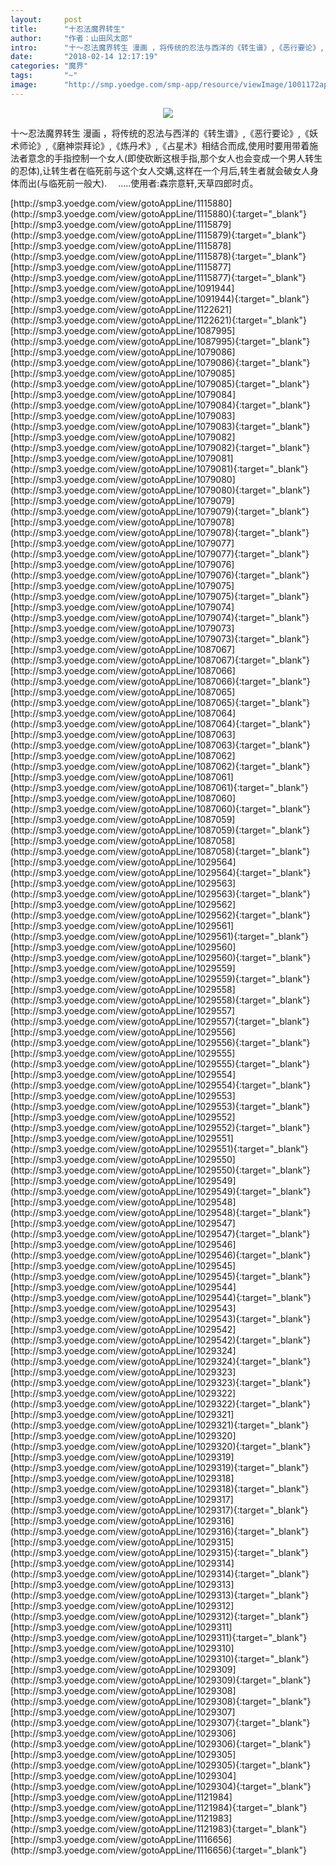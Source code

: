 ```yaml
---
layout:     post
title:      "十忍法魔界转生"
author:     "作者：山田风太郎"
intro:      "十〜忍法魔界转生 漫画 ，将传统的忍法与西洋的《转生谱》,《恶行要论》,《妖术师论》,《磨神崇拜论》,《炼丹术》,《占星术》相结合而成,使用时要用带着施法者意念的手指控制一个女人(即使砍断这根手指,那个女人也会变成一个男人转生的忍体),让转生者在临死前与这个女人交媾,这样在一个月后,转生者就会破女人身体而出(与临死前一般大). 　.....使用者:森宗意轩,天草四郎时贞。"
date:       "2018-02-14 12:17:19"
categories: "魔界"
tags:       "~"
image:      "http://smp.yoedge.com/smp-app/resource/viewImage/1001172appline.png"
---
```

<div style="text-align: center">
<p><img src="http://smp.yoedge.com/smp-app/resource/viewImage/1001172appline.png"/></p>
</div>
<p class="post-meta">
<span>十〜忍法魔界转生 漫画 ，将传统的忍法与西洋的《转生谱》,《恶行要论》,《妖术师论》,《磨神崇拜论》,《炼丹术》,《占星术》相结合而成,使用时要用带着施法者意念的手指控制一个女人(即使砍断这根手指,那个女人也会变成一个男人转生的忍体),让转生者在临死前与这个女人交媾,这样在一个月后,转生者就会破女人身体而出(与临死前一般大). 　.....使用者:森宗意轩,天草四郎时贞。</span>
</p>
[http://smp3.yoedge.com/view/gotoAppLine/1115880](http://smp3.yoedge.com/view/gotoAppLine/1115880){:target="_blank"}
[http://smp3.yoedge.com/view/gotoAppLine/1115879](http://smp3.yoedge.com/view/gotoAppLine/1115879){:target="_blank"}
[http://smp3.yoedge.com/view/gotoAppLine/1115878](http://smp3.yoedge.com/view/gotoAppLine/1115878){:target="_blank"}
[http://smp3.yoedge.com/view/gotoAppLine/1115877](http://smp3.yoedge.com/view/gotoAppLine/1115877){:target="_blank"}
[http://smp3.yoedge.com/view/gotoAppLine/1091944](http://smp3.yoedge.com/view/gotoAppLine/1091944){:target="_blank"}
[http://smp3.yoedge.com/view/gotoAppLine/1122621](http://smp3.yoedge.com/view/gotoAppLine/1122621){:target="_blank"}
[http://smp3.yoedge.com/view/gotoAppLine/1087995](http://smp3.yoedge.com/view/gotoAppLine/1087995){:target="_blank"}
[http://smp3.yoedge.com/view/gotoAppLine/1079086](http://smp3.yoedge.com/view/gotoAppLine/1079086){:target="_blank"}
[http://smp3.yoedge.com/view/gotoAppLine/1079085](http://smp3.yoedge.com/view/gotoAppLine/1079085){:target="_blank"}
[http://smp3.yoedge.com/view/gotoAppLine/1079084](http://smp3.yoedge.com/view/gotoAppLine/1079084){:target="_blank"}
[http://smp3.yoedge.com/view/gotoAppLine/1079083](http://smp3.yoedge.com/view/gotoAppLine/1079083){:target="_blank"}
[http://smp3.yoedge.com/view/gotoAppLine/1079082](http://smp3.yoedge.com/view/gotoAppLine/1079082){:target="_blank"}
[http://smp3.yoedge.com/view/gotoAppLine/1079081](http://smp3.yoedge.com/view/gotoAppLine/1079081){:target="_blank"}
[http://smp3.yoedge.com/view/gotoAppLine/1079080](http://smp3.yoedge.com/view/gotoAppLine/1079080){:target="_blank"}
[http://smp3.yoedge.com/view/gotoAppLine/1079079](http://smp3.yoedge.com/view/gotoAppLine/1079079){:target="_blank"}
[http://smp3.yoedge.com/view/gotoAppLine/1079078](http://smp3.yoedge.com/view/gotoAppLine/1079078){:target="_blank"}
[http://smp3.yoedge.com/view/gotoAppLine/1079077](http://smp3.yoedge.com/view/gotoAppLine/1079077){:target="_blank"}
[http://smp3.yoedge.com/view/gotoAppLine/1079076](http://smp3.yoedge.com/view/gotoAppLine/1079076){:target="_blank"}
[http://smp3.yoedge.com/view/gotoAppLine/1079075](http://smp3.yoedge.com/view/gotoAppLine/1079075){:target="_blank"}
[http://smp3.yoedge.com/view/gotoAppLine/1079074](http://smp3.yoedge.com/view/gotoAppLine/1079074){:target="_blank"}
[http://smp3.yoedge.com/view/gotoAppLine/1079073](http://smp3.yoedge.com/view/gotoAppLine/1079073){:target="_blank"}
[http://smp3.yoedge.com/view/gotoAppLine/1087067](http://smp3.yoedge.com/view/gotoAppLine/1087067){:target="_blank"}
[http://smp3.yoedge.com/view/gotoAppLine/1087066](http://smp3.yoedge.com/view/gotoAppLine/1087066){:target="_blank"}
[http://smp3.yoedge.com/view/gotoAppLine/1087065](http://smp3.yoedge.com/view/gotoAppLine/1087065){:target="_blank"}
[http://smp3.yoedge.com/view/gotoAppLine/1087064](http://smp3.yoedge.com/view/gotoAppLine/1087064){:target="_blank"}
[http://smp3.yoedge.com/view/gotoAppLine/1087063](http://smp3.yoedge.com/view/gotoAppLine/1087063){:target="_blank"}
[http://smp3.yoedge.com/view/gotoAppLine/1087062](http://smp3.yoedge.com/view/gotoAppLine/1087062){:target="_blank"}
[http://smp3.yoedge.com/view/gotoAppLine/1087061](http://smp3.yoedge.com/view/gotoAppLine/1087061){:target="_blank"}
[http://smp3.yoedge.com/view/gotoAppLine/1087060](http://smp3.yoedge.com/view/gotoAppLine/1087060){:target="_blank"}
[http://smp3.yoedge.com/view/gotoAppLine/1087059](http://smp3.yoedge.com/view/gotoAppLine/1087059){:target="_blank"}
[http://smp3.yoedge.com/view/gotoAppLine/1087058](http://smp3.yoedge.com/view/gotoAppLine/1087058){:target="_blank"}
[http://smp3.yoedge.com/view/gotoAppLine/1029564](http://smp3.yoedge.com/view/gotoAppLine/1029564){:target="_blank"}
[http://smp3.yoedge.com/view/gotoAppLine/1029563](http://smp3.yoedge.com/view/gotoAppLine/1029563){:target="_blank"}
[http://smp3.yoedge.com/view/gotoAppLine/1029562](http://smp3.yoedge.com/view/gotoAppLine/1029562){:target="_blank"}
[http://smp3.yoedge.com/view/gotoAppLine/1029561](http://smp3.yoedge.com/view/gotoAppLine/1029561){:target="_blank"}
[http://smp3.yoedge.com/view/gotoAppLine/1029560](http://smp3.yoedge.com/view/gotoAppLine/1029560){:target="_blank"}
[http://smp3.yoedge.com/view/gotoAppLine/1029559](http://smp3.yoedge.com/view/gotoAppLine/1029559){:target="_blank"}
[http://smp3.yoedge.com/view/gotoAppLine/1029558](http://smp3.yoedge.com/view/gotoAppLine/1029558){:target="_blank"}
[http://smp3.yoedge.com/view/gotoAppLine/1029557](http://smp3.yoedge.com/view/gotoAppLine/1029557){:target="_blank"}
[http://smp3.yoedge.com/view/gotoAppLine/1029556](http://smp3.yoedge.com/view/gotoAppLine/1029556){:target="_blank"}
[http://smp3.yoedge.com/view/gotoAppLine/1029555](http://smp3.yoedge.com/view/gotoAppLine/1029555){:target="_blank"}
[http://smp3.yoedge.com/view/gotoAppLine/1029554](http://smp3.yoedge.com/view/gotoAppLine/1029554){:target="_blank"}
[http://smp3.yoedge.com/view/gotoAppLine/1029553](http://smp3.yoedge.com/view/gotoAppLine/1029553){:target="_blank"}
[http://smp3.yoedge.com/view/gotoAppLine/1029552](http://smp3.yoedge.com/view/gotoAppLine/1029552){:target="_blank"}
[http://smp3.yoedge.com/view/gotoAppLine/1029551](http://smp3.yoedge.com/view/gotoAppLine/1029551){:target="_blank"}
[http://smp3.yoedge.com/view/gotoAppLine/1029550](http://smp3.yoedge.com/view/gotoAppLine/1029550){:target="_blank"}
[http://smp3.yoedge.com/view/gotoAppLine/1029549](http://smp3.yoedge.com/view/gotoAppLine/1029549){:target="_blank"}
[http://smp3.yoedge.com/view/gotoAppLine/1029548](http://smp3.yoedge.com/view/gotoAppLine/1029548){:target="_blank"}
[http://smp3.yoedge.com/view/gotoAppLine/1029547](http://smp3.yoedge.com/view/gotoAppLine/1029547){:target="_blank"}
[http://smp3.yoedge.com/view/gotoAppLine/1029546](http://smp3.yoedge.com/view/gotoAppLine/1029546){:target="_blank"}
[http://smp3.yoedge.com/view/gotoAppLine/1029545](http://smp3.yoedge.com/view/gotoAppLine/1029545){:target="_blank"}
[http://smp3.yoedge.com/view/gotoAppLine/1029544](http://smp3.yoedge.com/view/gotoAppLine/1029544){:target="_blank"}
[http://smp3.yoedge.com/view/gotoAppLine/1029543](http://smp3.yoedge.com/view/gotoAppLine/1029543){:target="_blank"}
[http://smp3.yoedge.com/view/gotoAppLine/1029542](http://smp3.yoedge.com/view/gotoAppLine/1029542){:target="_blank"}
[http://smp3.yoedge.com/view/gotoAppLine/1029324](http://smp3.yoedge.com/view/gotoAppLine/1029324){:target="_blank"}
[http://smp3.yoedge.com/view/gotoAppLine/1029323](http://smp3.yoedge.com/view/gotoAppLine/1029323){:target="_blank"}
[http://smp3.yoedge.com/view/gotoAppLine/1029322](http://smp3.yoedge.com/view/gotoAppLine/1029322){:target="_blank"}
[http://smp3.yoedge.com/view/gotoAppLine/1029321](http://smp3.yoedge.com/view/gotoAppLine/1029321){:target="_blank"}
[http://smp3.yoedge.com/view/gotoAppLine/1029320](http://smp3.yoedge.com/view/gotoAppLine/1029320){:target="_blank"}
[http://smp3.yoedge.com/view/gotoAppLine/1029319](http://smp3.yoedge.com/view/gotoAppLine/1029319){:target="_blank"}
[http://smp3.yoedge.com/view/gotoAppLine/1029318](http://smp3.yoedge.com/view/gotoAppLine/1029318){:target="_blank"}
[http://smp3.yoedge.com/view/gotoAppLine/1029317](http://smp3.yoedge.com/view/gotoAppLine/1029317){:target="_blank"}
[http://smp3.yoedge.com/view/gotoAppLine/1029316](http://smp3.yoedge.com/view/gotoAppLine/1029316){:target="_blank"}
[http://smp3.yoedge.com/view/gotoAppLine/1029315](http://smp3.yoedge.com/view/gotoAppLine/1029315){:target="_blank"}
[http://smp3.yoedge.com/view/gotoAppLine/1029314](http://smp3.yoedge.com/view/gotoAppLine/1029314){:target="_blank"}
[http://smp3.yoedge.com/view/gotoAppLine/1029313](http://smp3.yoedge.com/view/gotoAppLine/1029313){:target="_blank"}
[http://smp3.yoedge.com/view/gotoAppLine/1029312](http://smp3.yoedge.com/view/gotoAppLine/1029312){:target="_blank"}
[http://smp3.yoedge.com/view/gotoAppLine/1029311](http://smp3.yoedge.com/view/gotoAppLine/1029311){:target="_blank"}
[http://smp3.yoedge.com/view/gotoAppLine/1029310](http://smp3.yoedge.com/view/gotoAppLine/1029310){:target="_blank"}
[http://smp3.yoedge.com/view/gotoAppLine/1029309](http://smp3.yoedge.com/view/gotoAppLine/1029309){:target="_blank"}
[http://smp3.yoedge.com/view/gotoAppLine/1029308](http://smp3.yoedge.com/view/gotoAppLine/1029308){:target="_blank"}
[http://smp3.yoedge.com/view/gotoAppLine/1029307](http://smp3.yoedge.com/view/gotoAppLine/1029307){:target="_blank"}
[http://smp3.yoedge.com/view/gotoAppLine/1029306](http://smp3.yoedge.com/view/gotoAppLine/1029306){:target="_blank"}
[http://smp3.yoedge.com/view/gotoAppLine/1029305](http://smp3.yoedge.com/view/gotoAppLine/1029305){:target="_blank"}
[http://smp3.yoedge.com/view/gotoAppLine/1029304](http://smp3.yoedge.com/view/gotoAppLine/1029304){:target="_blank"}
[http://smp3.yoedge.com/view/gotoAppLine/1121984](http://smp3.yoedge.com/view/gotoAppLine/1121984){:target="_blank"}
[http://smp3.yoedge.com/view/gotoAppLine/1121983](http://smp3.yoedge.com/view/gotoAppLine/1121983){:target="_blank"}
[http://smp3.yoedge.com/view/gotoAppLine/1116656](http://smp3.yoedge.com/view/gotoAppLine/1116656){:target="_blank"}


